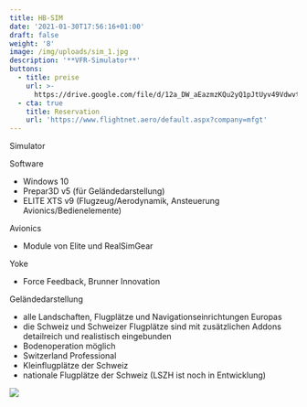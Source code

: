 ```yaml
---
title: HB-SIM
date: '2021-01-30T17:56:16+01:00'
draft: false
weight: '8'
image: /img/uploads/sim_1.jpg
description: '**VFR-Simulator**'
buttons:
  - title: preise
    url: >-
      https://drive.google.com/file/d/12a_DW_aEazmzKQu2yQ1pJtUyv49Vdwvt/view?usp=share_link
  - cta: true
    title: Reservation
    url: 'https://www.flightnet.aero/default.aspx?company=mfgt'
---
```

Simulator

Software

* Windows 10
* Prepar3D v5 (für Geländedarstellung)
* ELITE XTS v9 (Flugzeug/Aerodynamik, Ansteuerung Avionics/Bedienelemente)

Avionics

* Module von Elite und RealSimGear

Yoke

* Force Feedback, Brunner Innovation

Geländedarstellung

* alle Landschaften, Flugplätze und Navigationseinrichtungen Europas
* die Schweiz und Schweizer Flugplätze sind mit zusätzlichen Addons detailreich und realistisch eingebunden
* Bodenoperation möglich
* Switzerland Professional
* Kleinflugplätze der Schweiz
* nationale Flugplätze der Schweiz (LSZH ist noch in Entwicklung)



![](/img/uploads/sim_2.jpg)
